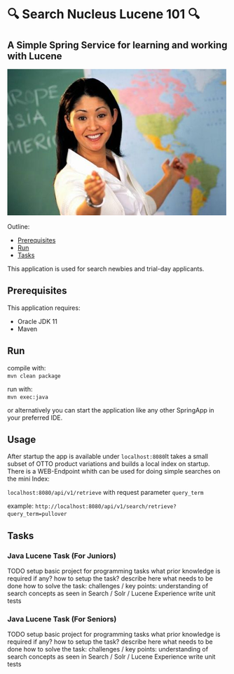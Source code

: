 # 🔍 Search Nucleus Lucene 101 🔍

## A Simple Spring Service  for learning and working with Lucene

![image info](teacher-meme.jpeg)

Outline:
* [Prerequisites](#Prerequisites)
* [Run](#Run)
* [Tasks](#Tasks)

This application is used for search newbies and trial-day applicants. 

## Prerequisites

This application requires:
* Oracle JDK 11
* Maven

## Run

compile with:   
```mvn clean package```

run with:   
````mvn exec:java````

or alternatively you can start the application like any other SpringApp in your preferred IDE.

## Usage

After startup the app is available under ``localhost:8080``It takes a small subset of OTTO product variations and builds a local index on startup.
There is a WEB-Endpoint whith can be used for doing simple searches on the mini Index:

````localhost:8080/api/v1/retrieve````
with request parameter ````query_term````

example: ````http://localhost:8080/api/v1/search/retrieve?query_term=pullover````

## Tasks

### Java Lucene Task (For Juniors)
TODO setup basic project for programming tasks
what prior knowledge is required if any?
how to setup the task?
describe here what needs to be done
how to solve the task:
challenges / key points:
understanding of search concepts as seen in Search / Solr / Lucene Experience
write unit tests

### Java Lucene Task (For Seniors)
TODO setup basic project for programming tasks
what prior knowledge is required if any?
how to setup the task?
describe here what needs to be done
how to solve the task:
challenges / key points:
understanding of search concepts as seen in Search / Solr / Lucene Experience
write unit tests

